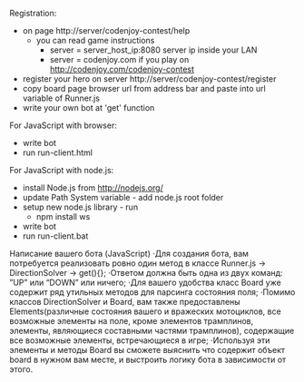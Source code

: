 Registration:
- on page http://server/codenjoy-contest/help
    + you can read game instructions
        * server = server_host_ip:8080 server ip inside your LAN
        * server = codenjoy.com if you play on http://codenjoy.com/codenjoy-contest
- register your hero on server http://server/codenjoy-contest/register
- copy board page browser url from address bar and paste into url variable of Runner.js
- write your own bot at 'get' function

For JavaScript with browser:
- write bot
- run run-client.html

For JavaScript with node.js:
- install Node.js from http://nodejs.org/
- update Path System variable - add node.js root folder
- setup new node.js library - run
    + npm install ws
- write bot
- run run-client.bat

Написание вашего бота (JavaScript)
·Для создания бота, вам потребуется реализовать ровно один метод в классе Runner.js -> DirectionSolver -> get(){};
·Ответом должна быть одна из двух команд: ”UP” или “DOWN” или ничего;
·Для вашего удобства класс Board уже содержит ряд утильных методов для парсинга состояния поля;
·Помимо классов DirectionSolver и Board, вам также предоставлены Elements(различные состояния вашего и вражеских мотоциклов, все возможные элементы на поле, кроме элементов трамплинов, элементы, являющиеся составными частями трамплинов), содержащие все возможные элементы, встречающиеся в игре;
·Используя эти элементы и методы Board вы сможете выяснить что содержит объект board в нужном вам месте, и выстроить логику бота в зависимости от этого.